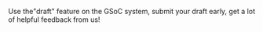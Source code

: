 Use the"draft" feature on the GSoC system, submit your draft early, get a lot of helpful feedback from us!

